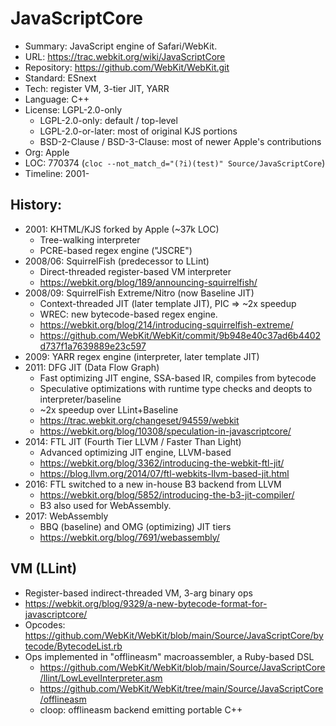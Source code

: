 # JavaScriptCore

* Summary:    JavaScript engine of Safari/WebKit.
* URL:        https://trac.webkit.org/wiki/JavaScriptCore
* Repository: https://github.com/WebKit/WebKit.git
* Standard:   ESnext
* Tech:       register VM, 3-tier JIT, YARR
* Language:   C++
* License:    LGPL-2.0-only
  * LGPL-2.0-only: default / top-level
  * LGPL-2.0-or-later: most of original KJS portions
  * BSD-2-Clause / BSD-3-Clause: most of newer Apple's contributions
* Org:        Apple
* LOC:        770374 (`cloc --not_match_d="(?i)(test)" Source/JavaScriptCore`)
* Timeline:   2001-

## History:
  * 2001: KHTML/KJS forked by Apple (~37k LOC)
    * Tree-walking interpreter
    * PCRE-based regex engine ("JSCRE")
  * 2008/06: SquirrelFish (predecessor to LLint)
    * Direct-threaded register-based VM interpreter
    * https://webkit.org/blog/189/announcing-squirrelfish/
  * 2008/09: SquirrelFish Extreme/Nitro (now Baseline JIT)
    * Context-threaded JIT (later template JIT), PIC => ~2x speedup
    * WREC: new bytecode-based regex engine.
    * https://webkit.org/blog/214/introducing-squirrelfish-extreme/
    * https://github.com/WebKit/WebKit/commit/9b948e40c37ad6b4402d737f1a7639889e23c597
  * 2009: YARR regex engine (interpreter, later template JIT)
  * 2011: DFG JIT (Data Flow Graph)
    * Fast optimizing JIT engine, SSA-based IR, compiles from bytecode
    * Speculative optimizations with runtime type checks and deopts to interpreter/baseline
    * ~2x speedup over LLint+Baseline
    * https://trac.webkit.org/changeset/94559/webkit
    * https://webkit.org/blog/10308/speculation-in-javascriptcore/
  * 2014: FTL JIT (Fourth Tier LLVM / Faster Than Light)
    * Advanced optimizing JIT engine, LLVM-based
    * https://webkit.org/blog/3362/introducing-the-webkit-ftl-jit/
    * https://blog.llvm.org/2014/07/ftl-webkits-llvm-based-jit.html
  * 2016: FTL switched to a new in-house B3 backend from LLVM
    * https://webkit.org/blog/5852/introducing-the-b3-jit-compiler/
    * B3 also used for WebAssembly.
  * 2017: WebAssembly
    * BBQ (baseline) and OMG (optimizing) JIT tiers
    * https://webkit.org/blog/7691/webassembly/

## VM (LLint)

  * Register-based indirect-threaded VM, 3-arg binary ops
  * https://webkit.org/blog/9329/a-new-bytecode-format-for-javascriptcore/
  * Opcodes: https://github.com/WebKit/WebKit/blob/main/Source/JavaScriptCore/bytecode/BytecodeList.rb
  * Ops implemented in "offlineasm" macroassembler, a Ruby-based DSL
    * https://github.com/WebKit/WebKit/blob/main/Source/JavaScriptCore/llint/LowLevelInterpreter.asm
    * https://github.com/WebKit/WebKit/tree/main/Source/JavaScriptCore/offlineasm
    * cloop: offlineasm backend emitting portable C++
